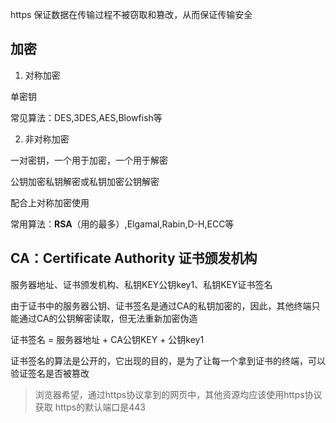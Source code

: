 https 保证数据在传输过程不被窃取和篡改，从而保证传输安全

## 加密

1. 对称加密

单密钥

常见算法：DES,3DES,AES,Blowfish等

2. 非对称加密

一对密钥，一个用于加密，一个用于解密

公钥加密私钥解密或私钥加密公钥解密

配合上对称加密使用

常用算法：**RSA**（用的最多）,Elgamal,Rabin,D-H,ECC等

## CA：Certificate Authority 证书颁发机构

服务器地址、证书颁发机构、私钥KEY公钥key1、私钥KEY证书签名

由于证书中的服务器公钥、证书签名是通过CA的私钥加密的，因此，其他终端只能通过CA的公钥解密读取，但无法重新加密伪造

证书签名 = 服务器地址 + CA公钥KEY + 公钥key1

证书签名的算法是公开的，它出现的目的，是为了让每一个拿到证书的终端，可以验证签名是否被篡改

> 浏览器希望，通过https协议拿到的网页中，其他资源均应该使用https协议获取
> https的默认端口是443